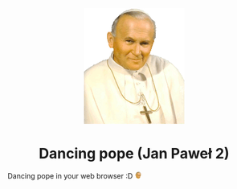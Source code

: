 <div align="center">
    <img src="public/image/dancing-pope.gif" alt="Pope JP2">
    <h1>Dancing pope (Jan Paweł 2)</h1>
</div>

Dancing pope in your web browser :D <img src="public/image/favicon.png" height="14" alt="Favicon"> 

